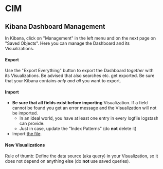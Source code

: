 # CIM

## Kibana Dashboard Management

In Kibana, click on "Management" in the left menu and on the next page on
"Saved Objects". Here you can manage the Dashboard and its Visualizations.

#### Export
Use the "Export Everything" button to export the Dashboard *together* with its Visualizations.
Be advised that also searches etc. get exported.
Be sure that your Kibana contains *only and all* you want to export.

#### Import
* **Be sure that all fields exist before importing** Visualization. If a field
cannot be found you get an error message and the Visualization will not be 
imported.
  * In an ideal world, you have at least one entry in every logfile logstash can
  provide.
  * Just in case, update the "Index Patterns" (do **not** delete it)
* Import [the file](export-everything-dashboards-vis.json).


#### New Visualizations

Rule of thumb: Define the data source (aka query) in your Visualization, so it
does not depend on anything else (do **not** use saved queries).